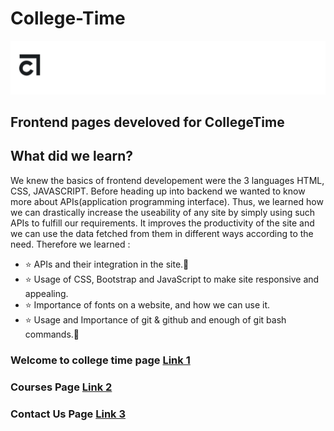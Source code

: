 # College-Time 
![](https://github.com/Ajay7Saraf/College-Time/blob/main/page%203/images/logo%20ct.co-01.png)

## Frontend pages develoved for CollegeTime
## What did we learn?

We knew the basics of frontend developement were the 3 languages HTML, CSS, JAVASCRIPT. Before heading up into backend we wanted to know more about APIs(application programming interface). Thus, we learned how we can drastically increase the useability of any site by simply using such APIs to fulfill our requirements. It improves the productivity of the site and we can use the data fetched from them in different ways according to the need. Therefore we learned :
*  :star:  APIs and their integration in the site.:sparkler:
*  :star:  Usage of CSS, Bootstrap and JavaScript to make site responsive and appealing.
*  :star:  Importance of fonts on a website, and how we can use it. 
*  :star:  Usage and Importance of git & github and enough of git bash commands.:bell:


### Welcome to college time page [Link 1](https://priyansh-design.github.io/College-Time/page%201/main%20page.html)
### Courses Page [Link 2](https://priyansh-design.github.io/College-Time/page%202/main.html)
### Contact Us Page [Link 3](https://priyansh-design.github.io/College-Time/page%203/contact%20main.html)

